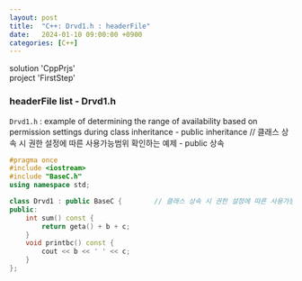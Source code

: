 ```yaml
---
layout: post
title:  "C++: Drvd1.h : headerFile"
date:   2024-01-10 09:00:00 +0900
categories: [C++]
---
```


solution 'CppPrjs'   
project 'FirstStep'   
   
### headerFile list - Drvd1.h   
`Drvd1.h` : example of determining the range of availability based on permission settings during class inheritance - public inheritance // 클래스 상속 시 권한 설정에 따른 사용가능범위 확인하는 예제 - public 상속   
   
```cpp
#pragma once
#include <iostream>
#include "BaseC.h"
using namespace std;

class Drvd1 : public BaseC {		// 클래스 상속 시 권한 설정에 따른 사용가능범위 확인하는 예제 - public 상속
public:
	int sum() const {
		return geta() + b + c;
	}
	void printbc() const {
		cout << b << ' ' << c;
	}
};
```
